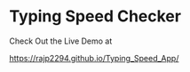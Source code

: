 # Typing Speed Checker


Check Out the Live Demo at







https://rajp2294.github.io/Typing_Speed_App/
